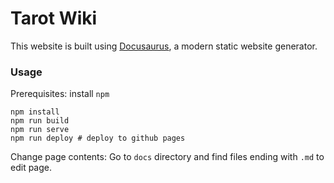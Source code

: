 # Tarot Wiki

This website is built using [Docusaurus](https://docusaurus.io/), a modern static website generator.

### Usage

Prerequisites: install `npm` 

```shell
npm install
npm run build 
npm run serve
npm run deploy # deploy to github pages
```

Change page contents: Go to `docs` directory and find files ending with `.md` to edit page.
